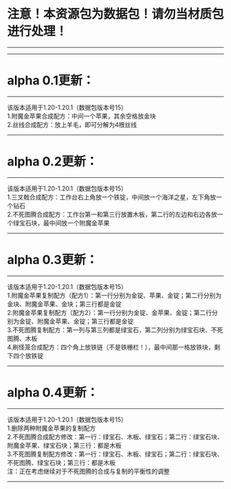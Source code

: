 # 注意！本资源包为数据包！请勿当材质包进行处理！
***
***

# alpha 0.1更新：
***
该版本适用于1.20-1.20.1（数据包版本号15）\
1.附魔金苹果合成配方：中间一个苹果，其余空格放金块\
2.丝线合成配方：放上羊毛，即可分解为4根丝线
***

# alpha 0.2更新：
***
该版本适用于1.20-1.20.1（数据包版本号15）\
1.三叉戟合成配方：工作台右上角放一个铁锭，中间放一个海洋之星，左下角放一个钻石\
2.不死图腾合成配方：工作台第一和第三行放置木板，第二行的左边和右边各放一个绿宝石块，最中间放一个附魔金苹果
***

# alpha 0.3更新：
***
该版本适用于1.20-1.20.1（数据包版本号15）\
1.附魔金苹果复制配方（配方1）：第一行分别为金锭、苹果、金锭；第二行分别为金块、附魔金苹果、金块；第三行都是金锭\
2.附魔金苹果复制配方（配方2）：第一行分别为金锭、金苹果、金锭；第二行分别为金锭、附魔金苹果、金锭；第三行都是金锭\
3.不死图腾复制配方：第一列与第三列都是绿宝石，第二列分别为绿宝石块、不死图腾、木板\
4.刷怪笼合成配方：四个角上放铁链（不是铁栅栏！），最中间那一格放铁块，剩下四个放铁锭
***

# alpha 0.4更新：
***
该版本适用于1.20-1.20.1（数据包版本号15）\
1.删除两种附魔金苹果的复制配方\
2.不死图腾合成配方修改：第一行：绿宝石、木板、绿宝石；第二行：绿宝石块、附魔金苹果、绿宝石块；第三行：都是木板\
3.不死图腾复制配方修改：第一行：绿宝石、木板、绿宝石；第二行：绿宝石块、不死图腾、绿宝石块；第三行：都是木板\
注：正在考虑继续对于不死图腾的合成与复制的平衡性的调整
***
